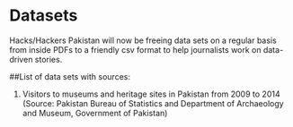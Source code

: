 # Datasets

Hacks/Hackers Pakistan will now be freeing data sets on a regular basis from inside PDFs to a friendly csv format to help journalists work on data-driven stories.

##List of data sets with sources:

1. Visitors to museums and heritage sites in Pakistan from 2009 to 2014 (Source: Pakistan Bureau of Statistics and Department of Archaeology and Museum, Government of Pakistan)
